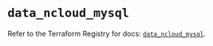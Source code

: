 # `data_ncloud_mysql`

Refer to the Terraform Registry for docs: [`data_ncloud_mysql`](https://registry.terraform.io/providers/navercloudplatform/ncloud/4.0.4/docs/data-sources/mysql).
